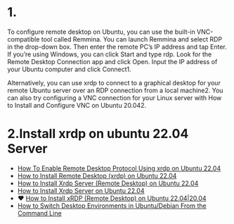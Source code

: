 # 1. 
To configure remote desktop on Ubuntu, you can use the built-in VNC-compatible tool called Remmina. You can launch Remmina and select RDP in the drop-down box. Then enter the remote PC’s IP address and tap Enter. If you’re using Windows, you can click Start and type rdp. Look for the Remote Desktop Connection app and click Open. Input the IP address of your Ubuntu computer and click Connect1.


Alternatively, you can use xrdp to connect to a graphical desktop for your remote Ubuntu server over an RDP connection from a local machine2. You can also try configuring a VNC connection for your Linux server with How to Install and Configure VNC on Ubuntu 20.042.


# 2.Install xrdp on ubuntu 22.04 Server
- [How To Enable Remote Desktop Protocol Using xrdp on Ubuntu 22.04](https://www.digitalocean.com/community/tutorials/how-to-enable-remote-desktop-protocol-using-xrdp-on-ubuntu-22-04)
- [How to Install Remote Desktop (xrdp) on Ubuntu 22.04](https://www.tutsmake.com/how-to-install-remote-desktop-xrdp-on-ubuntu-22-04/)
- [How to Install Xrdp Server (Remote Desktop) on Ubuntu 22.04](https://itslinuxfoss.com/install-xrdp-server-ubuntu-22-04/)
- [How to Install Xrdp Server on Ubuntu 22.04](https://utho.com/docs/tutorial/how-to-install-xrdp-server-on-ubuntu-22-04/)
- ❤️ [How to Install xRDP (Remote Desktop) on Ubuntu 22.04|20.04](https://bytexd.com/xrdp-ubuntu/)
- [How to Switch Desktop Environments in Ubuntu/Debian From the Command Line](https://bytexd.com/switch-desktop-environments-ubuntu-debian-commandline/)

